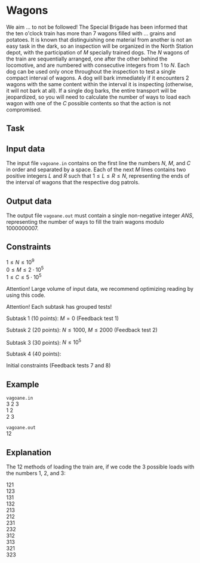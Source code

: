 # Wagons

We aim $\dots$ to not be followed! The Special Brigade has been informed that the ten o'clock train has more than $7$ wagons filled with $\dots$ grains and potatoes. It is known that distinguishing one material from another is not an easy task in the dark, so an inspection will be organized in the North Station depot, with the participation of $M$ specially trained dogs. The $N$ wagons of the train are sequentially arranged, one after the other behind the locomotive, and are numbered with consecutive integers from $1$ to $N$. Each dog can be used only once throughout the inspection to test a single compact interval of wagons. A dog will bark immediately if it encounters $2$ wagons with the same content within the interval it is inspecting (otherwise, it will not bark at all). If a single dog barks, the entire transport will be jeopardized, so you will need to calculate the number of ways to load each wagon with one of the $C$ possible contents so that the action is not compromised.

## Task

## Input data

The input file `vagoane.in` contains on the first line the numbers $N$, $M$, and $C$ in order and separated by a space. Each of the next $M$ lines contains two positive integers $L$ and $R$ such that $1 \leq L \leq R \leq N$, representing the ends of the interval of wagons that the respective dog patrols.

## Output data

The output file `vagoane.out` must contain a single non-negative integer $ANS$, representing the number of ways to fill the train wagons modulo $1000000007$.

## Constraints

$1 \leq N \leq 10^9$    
$0 \leq M \leq 2 \cdot 10^5$    
$1 \leq C \leq 5 \cdot 10^5$    

Attention! Large volume of input data, we recommend optimizing reading by using this code.

Attention! Each subtask has grouped tests!

Subtask $1$ (10 points): $M = 0$ (Feedback test $1$)    

Subtask $2$ (20 points): $N \leq 1000$, $M \leq 2000$ (Feedback test $2$)    

Subtask $3$ (30 points): $N \leq 10^5$    

Subtask $4$ (40 points): 

Initial constraints (Feedback tests $7$ and $8$)

## Example

`vagoane.in`  
$3$ $2$ $3$  
$1$ $2$  
$2$ $3$ 

`vagoane.out`  
$12$

## Explanation

The $12$ methods of loading the train are, if we code the $3$ possible loads with the numbers $1$, $2$, and $3$:

$1 2 1$  
$1 2 3$  
$1 3 1$  
$1 3 2$  
$2 1 3$  
$2 1 2$  
$2 3 1$  
$2 3 2$  
$3 1 2$  
$3 1 3$  
$3 2 1$  
$3 2 3$